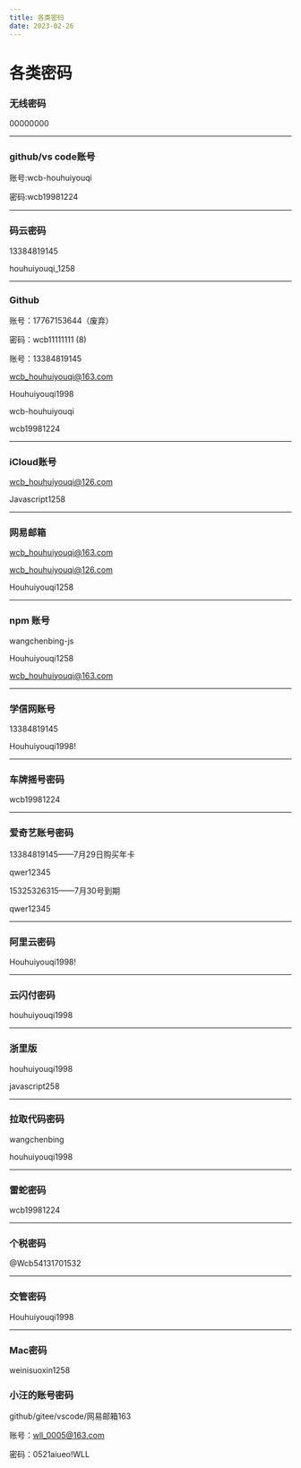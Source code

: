 ```yaml
---
title: 各类密码
date: 2023-02-26
---
```

# 各类密码

### 无线密码

00000000

---

### github/vs code账号

账号:wcb-houhuiyouqi

密码:wcb19981224

---

### 码云密码

13384819145

houhuiyouqi_1258

---

### Github

账号：17767153644（废弃）

密码：wcb11111111    (8)

账号：13384819145

wcb_houhuiyouqi@163.com

Houhuiyouqi1998

wcb-houhuiyouqi

wcb19981224

---

### iCloud账号

wcb_houhuiyouqi@126.com

Javascript1258

---

### 网易邮箱

wcb_houhuiyouqi@163.com

wcb_houhuiyouqi@126.com

Houhuiyouqi1258

---

### npm 账号

wangchenbing-js

Houhuiyouqi1258

wcb_houhuiyouqi@163.com

---

### 学信网账号

13384819145

Houhuiyouqi1998!

---

### 车牌摇号密码

wcb19981224

---

### 爱奇艺账号密码

13384819145——7月29日购买年卡

qwer12345

15325326315——7月30号到期

qwer12345

---

### 阿里云密码

Houhuiyouqi1998!

---

### 云闪付密码

houhuiyouqi1998

---

### 浙里版

houhuiyouqi1998

javascript258

---

### 拉取代码密码

wangchenbing

houhuiyouqi1998

---

### 雷蛇密码

wcb19981224

---

### 个税密码

@Wcb54131701532

---

### 交管密码

Houhuiyouqi1998

---

### Mac密码

weinisuoxin1258

### 小汪的账号密码

github/gitee/vscode/网易邮箱163

账号：wll_0005@163.com

密码：0521aiueo!WLL